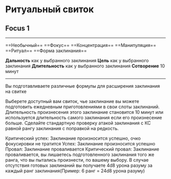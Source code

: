# Ритуальный свиток
## Focus 1

---

==Необычный== ==Фокус== ==Концентрация== ==Манипуляция== ==Ритуал==
==Форма заклинания==

**Дальность** как у выбранного заклинания
**Цель** как у выбранного заклинания
**Длительность** как у выбранного заклинания
**Сотворение** 10 минут

---
Вы подготавливаете различные формулы для расширения заклинания на свитке

Выберете доступный вам свиток, чье заклинание вы можете подготовить ежедневным приготовлениями в свои слоты заклинаний. Длительность произнесения этого заклинание становится 10 минут или используется длительность самого заклинания если его произнесение больше. Сделайте стандартную проверку атакой заклинания с КС равной рангу заклинания с поправкой на редкость.

Критический успех: Заклинание произносится успешно, очко фокусировки не тратится
Успех: Заклинание произносится успешно
Провал:  Заклинание проваливается
Критический провал: Заклинание проваливается, вы лишаетесь подготовленного заклинания того же ранга, что вы пытались произнести, по вашему выбору. В случае отсутствия готовых заклинаний вы получаете 4d8 урона разуму за каждый ранг заклинания(Пример: 6 ранг = 24d8 урона разуму)